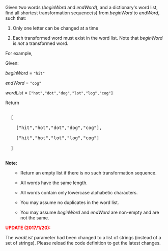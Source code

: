 

Given two words (*beginWord* and *endWord*), and a dictionary's word list, find all shortest transformation sequence(s) from *beginWord* to *endWord*, such that:


1. Only one letter can be changed at a time
1. Each transformed word must exist in the word list. Note that *beginWord* is *not* a transformed word.


For example,



Given:<br />
*beginWord* = `"hit"`<br />
*endWord* = `"cog"`<br />
*wordList* = `["hot","dot","dog","lot","log","cog"]`<br />



Return<br />
<pre>
  [
    ["hit","hot","dot","dog","cog"],
    ["hit","hot","lot","log","cog"]
  ]
</pre>



**Note:**<br />
<ul>
- Return an empty list if there is no such transformation sequence.
- All words have the same length.
- All words contain only lowercase alphabetic characters.
- You may assume no duplicates in the word list.
- You may assume *beginWord* and *endWord* are non-empty and are not the same.
</ul>



**<font color="red">UPDATE (2017/1/20):</font>**<br />
The *wordList* parameter had been changed to a list of strings (instead of a set of strings). Please reload the code definition to get the latest changes.

